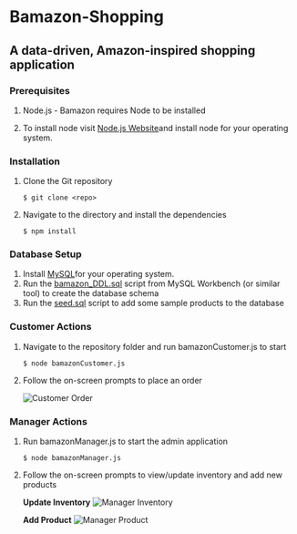 # Bamazon-Shopping
## A data-driven, Amazon-inspired shopping application

### Prerequisites
1. Node.js - Bamazon requires Node to be installed

2. To install node visit [Node.js Website](https://nodejs.org/en/ "Node.js")and install node for your operating system.


### Installation
1. Clone the Git repository

   ```
   $ git clone <repo>
   ```
2. Navigate to the directory and install the dependencies 
   ```
   $ npm install
   ```
### Database Setup
1. Install [MySQL](https://dev.mysql.com/downloads/installer/ "MySQL")for your operating system.
2. Run the [bamazon_DDL.sql](sql/bamazon_DDL.sql) script from MySQL Workbench (or similar tool) to create the database schema
3. Run the [seed.sql](sql/bamazon_DDL.sql) script to add some sample products to the database

### Customer Actions
1. Navigate to the repository folder and run bamazonCustomer.js to start

   ```
   $ node bamazonCustomer.js
   ```

2. Follow the on-screen prompts to place an order

   ![Customer Order](samples/customer_order.gif?raw=true)
   
### Manager Actions
1. Run bamazonManager.js to start the admin application

   ```
   $ node bamazonManager.js
   ```

2. Follow the on-screen prompts to view/update inventory and add new products

   **Update Inventory**
   ![Manager Inventory](samples/manager_inventory.gif?raw=true)
   
   **Add Product**
   ![Manager Product](samples/manager_addproduct.gif?raw=true)